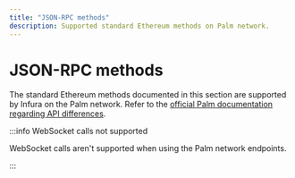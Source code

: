 ```yaml
---
title: "JSON-RPC methods"
description: Supported standard Ethereum methods on Palm network.
---
```


# JSON-RPC methods

The standard Ethereum methods documented in this section are supported by Infura on the Palm network. Refer to the
[official Palm documentation regarding API differences](https://docs.palm.io/json-rpc-api-changes#d9IEH).

:::info WebSocket calls not supported

WebSocket calls aren't supported when using the Palm network endpoints.

:::

